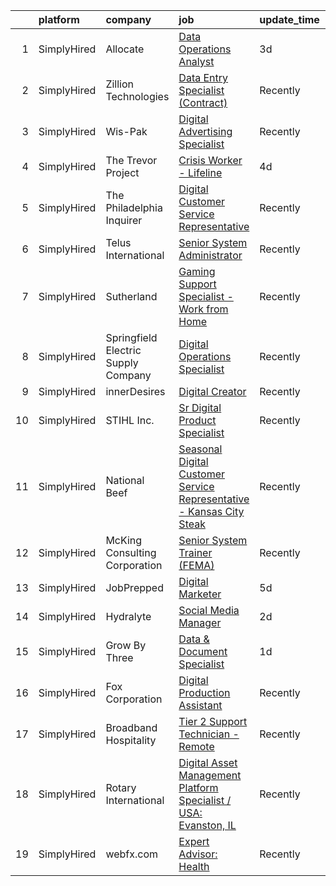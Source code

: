 

|    | platform    | company                             | job                                                                                                                                                                               | update_time   | location            |
|---:|:------------|:------------------------------------|:----------------------------------------------------------------------------------------------------------------------------------------------------------------------------------|:--------------|:--------------------|
|  1 | SimplyHired | Allocate                            | [Data Operations Analyst](https://www.simplyhired.com/job/gKL0PPhStUaTszZQRSXeLY-rZPLfewduveMWRTK0qYZTgTPeudsKpg?q=digital+platform)                                              | 3d            | Remote              |
|  2 | SimplyHired | Zillion Technologies                | [Data Entry Specialist (Contract)](https://www.simplyhired.com/job/1cBCJ8tBe7U7WRhdC-FxTrS_5TZotw6dZT3b1cf6JQf1U_Z2i0bv2A?q=digital+platform)                                     | Recently      | Remote              |
|  3 | SimplyHired | Wis-Pak                             | [Digital Advertising Specialist](https://www.simplyhired.com/job/A1HW3I49kWm2VaI9dcut1VxYjFY8LEbR-FwTzuoDpHH_xLsvoiFwWg?q=digital+platform)                                       | Recently      | Windsor, WI         |
|  4 | SimplyHired | The Trevor Project                  | [Crisis Worker - Lifeline](https://www.simplyhired.com/job/KnewJ-g_ECOnPUaegLEy_9kz_W9hLXv8F6b2scvgA1xp-fmAoVk2MA?q=digital+platform)                                             | 4d            | United States       |
|  5 | SimplyHired | The Philadelphia Inquirer           | [Digital Customer Service Representative](https://www.simplyhired.com/job/_byEIQLqU4p2XjK5jHToR-FNX8J7B5HbGAbjMgkLwSFtKnW2Xezy7Q?q=digital+platform)                              | Recently      | Remote +1 location  |
|  6 | SimplyHired | Telus International                 | [Senior System Administrator](https://www.simplyhired.com/job/oUKzs5XQ33G5HqH7eX-QOh9qorV84dqredPu1d0eGIHZprHQu3YyvA?q=digital+platform)                                          | Recently      | St. Louis, MO       |
|  7 | SimplyHired | Sutherland                          | [Gaming Support Specialist - Work from Home](https://www.simplyhired.com/job/YBO7ilsE5OKJc9kAqArpJsYRpr2N6oQx4E-MggcVVRunEGrSjwKOeg?q=digital+platform)                           | Recently      | Rochester, NY       |
|  8 | SimplyHired | Springfield Electric Supply Company | [Digital Operations Specialist](https://www.simplyhired.com/job/5gOck4Nr3DHV_7dL7TQeyqvOs9K2ISoEmyRQiS8vhKAaDXJ5-WE-aA?q=digital+platform)                                        | Recently      | Springfield, IL     |
|  9 | SimplyHired | innerDesires                        | [Digital Creator](https://www.simplyhired.com/job/MNBUC8g6jCthcNuvlz-m0cFTqTzbWvychlZiBrqYSEEJMTIcUgru6Q?q=digital+platform)                                                      | Recently      | Remote              |
| 10 | SimplyHired | STIHL Inc.                          | [Sr Digital Product Specialist](https://www.simplyhired.com/job/ybUhLk8bn6SA2CoKKnP3YvxHXEp-BeLNPoTpLtot2CM9jXLqK8bRLw?q=digital+platform)                                        | Recently      | Virginia Beach, VA  |
| 11 | SimplyHired | National Beef                       | [Seasonal Digital Customer Service Representative - Kansas City Steak](https://www.simplyhired.com/job/a1UNBzlrfuQYf-6hGg26pAyeI39JF9-Lhj7musdO_3juLf-O04oRrg?q=digital+platform) | Recently      | Kansas City, MO     |
| 12 | SimplyHired | McKing Consulting Corporation       | [Senior System Trainer (FEMA)](https://www.simplyhired.com/job/El2vVITMM4JRyh5UlNGW_Wkt8g-8q0lxaR4RN4y7AHc0pltUslZOcQ?q=digital+platform)                                         | Recently      | Maryland            |
| 13 | SimplyHired | JobPrepped                          | [Digital Marketer](https://www.simplyhired.com/job/YLuxLqLEwC6Uah_FBZz4UIiVPFcr-wmmgfDykODvVP-teCggqm8swQ?q=digital+platform)                                                     | 5d            | Remote +2 locations |
| 14 | SimplyHired | Hydralyte                           | [Social Media Manager](https://www.simplyhired.com/job/U8r4K6Rs9f3FTWCC_So89H0ohKzFXXX0AWBYiezTVTURtQypySlaIg?q=digital+platform)                                                 | 2d            | Remote              |
| 15 | SimplyHired | Grow By Three                       | [Data & Document Specialist](https://www.simplyhired.com/job/m4gIWXRlIC3cgSe1W865fFr_wlXdKtDlmzrr9Wke9aBlz7KT5d5Prw?q=digital+platform)                                           | 1d            | Remote              |
| 16 | SimplyHired | Fox Corporation                     | [Digital Production Assistant](https://www.simplyhired.com/job/LauUE9VZau0PKO5WGzcKsYiBUZG7fUE7AbAM0PHEzYWponKBFBnOcg?q=digital+platform)                                         | Recently      | New York State      |
| 17 | SimplyHired | Broadband Hospitality               | [Tier 2 Support Technician - Remote](https://www.simplyhired.com/job/4PU-xkSBENDjku8FHAicQajyup-3dGggSWQe68nkp9ATqGIP3Ju3Vg?q=digital+platform)                                   | Recently      | Youngstown, OH      |
| 18 | SimplyHired | Rotary International                | [Digital Asset Management Platform Specialist / USA: Evanston, IL](https://www.simplyhired.com/job/bP0yy3tt03QQSsQH9QAVnEGcbKmc6DV95Jyq9D6qQ4GDN8qdi2YnDQ?q=digital+platform)     | Recently      | Evanston, IL        |
| 19 | SimplyHired | webfx.com                           | [Expert Advisor: Health](https://www.simplyhired.com/job/FGOJqamkokBh27NFXhgcIbkxESfYaYdkUvenUQ9BE0eqOlbzJDmuDA?q=digital+platform)                                               | Recently      | Remote              |